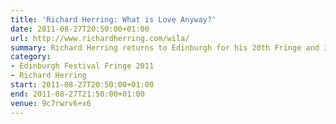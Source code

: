 ```yaml
---
title: 'Richard Herring: What is Love Anyway?'
date: 2011-08-27T20:50:00+01:00
url: http://www.richardherring.com/wila/
summary: Richard Herring returns to Edinburgh for his 20th Fringe and 32nd show. Having sorted out religion (<cite>Christ on a Bike</cite>), politics (<cite>Hitler Moustache</cite>) and penises (<cite>Talking Cock</cite>), the star of award winning podcast <cite>As It Occurs To Me</cite> and Radio 4’s <cite>Richard Herring’s Objective</cite> seeks to define and destroy love. Before love destroys him. Again.
category:
- Edinburgh Festival Fringe 2011
- Richard Herring
start: 2011-08-27T20:50:00+01:00
end: 2011-08-27T21:50:00+01:00
venue: 9c7rwrv6+x6
---
```


